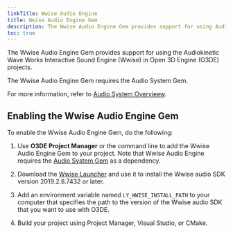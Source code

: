 ```yaml
---
linkTitle: Wwise Audio Engine
title: Wwise Audio Engine Gem
description: The Wwise Audio Engine Gem provides support for using Audiokinetic Wave Works Interactive Sound Engine (Wwise) in Open 3D Engine (O3DE) projects.
toc: true
---
```


The Wwise Audio Engine Gem provides support for using the Audiokinetic Wave Works Interactive Sound Engine (Wwise) in Open 3D Engine (O3DE) projects.

The Wwise Audio Engine Gem requires the Audio System Gem.

For more information, refer to [Audio System Overvieew](/docs/user-guide/interactivity/audio/overview/).

## Enabling the Wwise Audio Engine Gem

To enable the Wwise Audio Engine Gem, do the following:

1. Use **O3DE Project Manager** or the command line to add the Wwise Audio Engine Gem to your project. Note that Wwise Audio Engine requires the [Audio System Gem](/docs/user-guide/gems/reference/audio/audio-system) as a dependency.

1. Download the [Wwise Launcher](https://www.audiokinetic.com/download/) and use it to install the Wwise audio SDK version 2019.2.8.7432 or later.

1. Add an environment variable named `LY_WWISE_INSTALL_PATH` to your computer that specifies the path to the version of the Wwise audio SDK that you want to use with O3DE.

1. Build your project using Project Manager, Visual Studio, or CMake.
